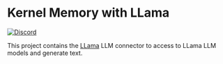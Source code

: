 # Kernel Memory with LLama

[![Discord](https://img.shields.io/discord/1063152441819942922?label=Discord&logo=discord&logoColor=white&color=d82679)](https://aka.ms/SKDiscord)

This project contains the [LLama](https://scisharp.github.io/LLamaSharp)
LLM connector to access to LLama LLM models and generate text.
